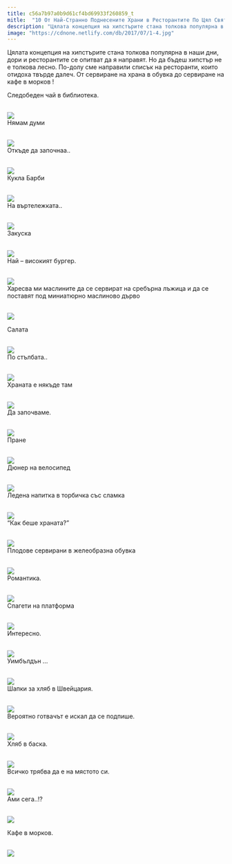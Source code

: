 ```yaml
---
title: c56a7b97a0b9d61cf4bd69933f260859_t
mitle:  "10 От Най-Странно Поднесените Храни в Ресторантите По Цял Свят!"
description: "Цялата концепция на хипстърите стана толкова популярна в наши дни, дори и ресторантите се опитват да я направят. Но да бъдеш хипстър не е толкова лесно. По-долу сме н"
image: "https://cdnone.netlify.com/db/2017/07/1-4.jpg"
---
```


 <p>Цялата концепция на хипстърите стана толкова популярна в наши дни, дори и ресторантите се опитват да я направят. Но да бъдеш хипстър не е толкова лесно. По-долу сме направили списък на ресторанти, които отидоха твърде далеч. От сервиране на храна в обувка до сервиране на кафе в морков !</p>      <p>Следобеден чай в библиотека.</p>  <p> <br/><img src="https://cdnone.netlify.com/db/2017/07/1-4.jpg"/><br/> Нямам думи</p> <p> <br/><img src="https://cdnone.netlify.com/db/2017/07/2-4.jpg"/><br/> Откъде да започнаа..</p>      <p> <br/><img src="https://cdnone.netlify.com/db/2017/07/3-4.jpg"/><br/> Кукла Барби</p> <p> <br/><img src="https://cdnone.netlify.com/db/2017/07/4-4.jpg"/><br/> На въртележката..</p> <p> <br/><img src="https://cdnone.netlify.com/db/2017/07/5-4.jpg"/><br/> Закуска</p> <p> <br/><img src="https://cdnone.netlify.com/db/2017/07/6-5.jpg"/><br/> Най – високият бургер.</p>      <p> <br/><img src="https://cdnone.netlify.com/db/2017/07/7-5.jpg"/><br/> Харесва ми маслините да се сервират на сребърна лъжица и да се поставят под миниатюрно маслиново дърво</p> <p> <br/><img src="https://cdnone.netlify.com/db/2017/07/8-5.jpg"/><br/></p> <p> Салата</p> <p> <br/><img src="https://cdnone.netlify.com/db/2017/07/9-4.jpg"/><br/> По стълбата..</p> <p> <br/><img src="https://cdnone.netlify.com/db/2017/07/10-6.jpg"/><br/> Храната е някъде там</p> <p> <br/><img src="https://cdnone.netlify.com/db/2017/07/11-4.jpg"/><br/> Да започваме.</p>      <p> <br/><img src="https://cdnone.netlify.com/db/2017/07/12-4.jpg"/><br/> Пране</p> <p> <br/><img src="https://cdnone.netlify.com/db/2017/07/13-5.jpg"/><br/> Дюнер на велосипед</p> <p> <br/><img src="https://cdnone.netlify.com/db/2017/07/14-4.jpg"/><br/> Ледена напитка в торбичка със сламка</p> <p> <br/><img src="https://cdnone.netlify.com/db/2017/07/15-5.jpg"/><br/> “Как беше храната?”</p>      <p> <br/><img src="https://cdnone.netlify.com/db/2017/07/16-4.jpg"/><br/> Плодове сервирани в желеобразна обувка</p> <p> <br/><img src="https://cdnone.netlify.com/db/2017/07/17-3.jpg"/><br/> Романтика.</p> <p> <br/><img src="https://cdnone.netlify.com/db/2017/07/18-3.jpg"/><br/> Спагети на платформа</p> <p> <br/><img src="https://cdnone.netlify.com/db/2017/07/19-2.jpg"/><br/> Интересно.</p> <p> <br/><img src="https://cdnone.netlify.com/db/2017/07/20-2.jpg"/><br/> Уимбълдън …</p> <p> <br/><img src="https://cdnone.netlify.com/db/2017/07/21-1.jpg"/><br/> Шапки за хляб в Швейцария.</p> <p> <br/><img src="https://cdnone.netlify.com/db/2017/07/22-1.jpg"/><br/> Вероятно готвачът е искал да се подпише.</p> <p> <br/><img src="https://cdnone.netlify.com/db/2017/07/23-1.jpg"/><br/> Хляб в баска.</p> <p> <br/><img src="https://cdnone.netlify.com/db/2017/07/24-1.jpg"/><br/> Всичко трябва да е на мястото си.</p> <p> <br/><img src="https://cdnone.netlify.com/db/2017/07/25-1.jpg"/><br/> Ами сега..!?</p> <p> <br/><img src="https://cdnone.netlify.com/db/2017/07/26.jpg"/><br/></p> <p>Кафе в морков.</p> <p> <br/><img src="https://cdnone.netlify.com/db/2017/07/27.jpg"/><br/></p> <p> </p>       